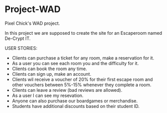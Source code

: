# Project-WAD
Pixel Chick's WAD project.

In this project we are supposed to create the site for an Escaperoom named De-Crypt IT.

USER STORIES:
- Clients can purchase a ticket for any room, make a reservation for it.
- As a user you can see each room you and the difficulty for it.
- Clients can book the room any time.
- Clients can sign up, make an account.
- Clients wil receive a voucher of 20% for their first escape room and other vouchers between  5%-15% whenever they complete a room.
- Clients can leave a review (bad reviews are allowed).
- As a user I can see my resevation.
- Anyone can also purchase our boardgames or merchandise.
- Students have additional discounts based on their student ID.

